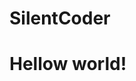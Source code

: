 # SilentCoder
<html>
  <head>
    <title>This is my first program</title>
  </head>
  <body>
    <h1>Hellow world!</h1>
  </body>
</html>
